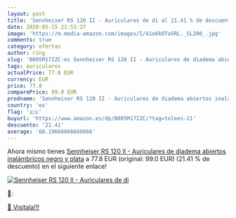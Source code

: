 ```yaml
---
layout: post
title: 'Sennheiser RS 120 II - Auriculares de di al 21.41 % de descuento'
date: 2020-05-15 21:53:27
image: 'https://m.media-amazon.com/images/I/41o6kOTa5RL._SL200_.jpg'
comments: true
category: ofertas
author: ring
slug: 'B005M17IZC-es Sennheiser RS 120 II - Auriculares de diadema abiertos...'
tags: auriculares
actualPrice: 77.8 EUR
currency: EUR
price: 77.8
comparePrice: 99.0 EUR
prodname: 'Sennheiser RS 120 II - Auriculares de diadema abiertos inalámbricos  negro y plata'
country: 'es'
flag: '🇪🇸'
buyurl: 'https://www.amazon.es/dp/B005M17IZC/?tag=tolees-21'
descuento: '21.41'
average: '68.19666666666666'
---
```


Ahora mismo tienes [Sennheiser RS 120 II - Auriculares de diadema abiertos inalámbricos  negro y plata](https://www.amazon.es/dp/B005M17IZC/?tag=tolees-21) a 77.8 EUR (original: 99.0 EUR) (21.41 %  de descuento) en el siguiente enlace!

[![Sennheiser RS 120 II - Auriculares de di](https://m.media-amazon.com/images/I/41o6kOTa5RL._SL200_.jpg)](https://www.amazon.es/dp/B005M17IZC/?tag=tolees-21)

🔎:


[🛒 Visítala!!!](https://www.amazon.es/dp/B005M17IZC/?tag=tolees-21)
